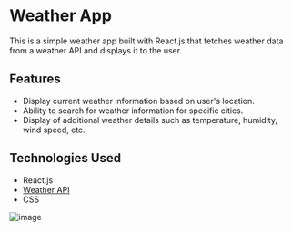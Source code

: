 # Weather App

This is a simple weather app built with React.js that fetches weather data from a weather API and displays it to the user.

## Features

- Display current weather information based on user's location.
- Ability to search for weather information for specific cities.
- Display of additional weather details such as temperature, humidity, wind speed, etc.

## Technologies Used

- React.js
- [Weather API](#)
- CSS 


![image](https://github.com/mhatrerashmita/weatherapp/assets/130562993/84a501b1-939a-4902-87a9-f3b44e9cf6b4)

